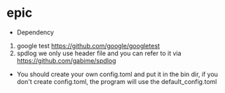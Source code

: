 # epic
* Dependency
1. google test https://github.com/google/googletest
2. spdlog we only use header file and you can refer to it via https://github.com/gabime/spdlog
* You should create your own config.toml and put it in the bin dir, if you don't create config.toml, the program will use the default_config.toml

